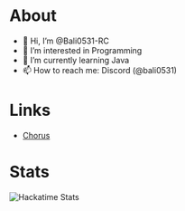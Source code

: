 # About

- 👋 Hi, I’m @Bali0531-RC
- 👀 I’m interested in Programming
- 🌱 I’m currently learning Java
- 📫 How to reach me: Discord (@bali0531)

# Links

- [Chorus](https://dc.chorus.hu)

# Stats

![Hackatime Stats](https://github-readme-stats.hackclub.dev/api/wakatime?username=17438&api_domain=hackatime.hackclub.com&theme=darcula&custom_title=Hackatime+Stats&layout=compact&cache_seconds=0&langs_count=8)

<!---
Bali0531-RC/Bali0531-RC is a ✨ special ✨ repository because its `README.md` (this file) appears on your GitHub profile.
You can click the Preview link to take a look at your changes.
--->
